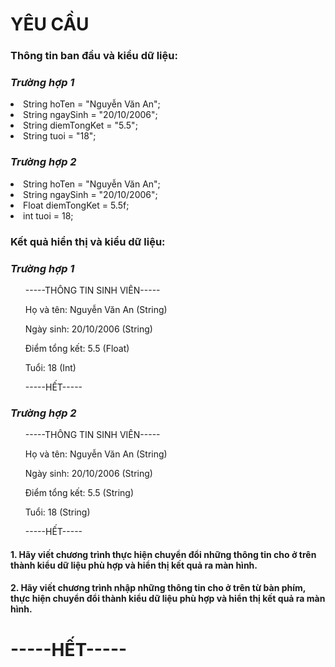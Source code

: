 <h1>YÊU CẦU</h1>
<h3>Thông tin ban đầu và kiểu dữ liệu:</h3>
<h3><i>Trường hợp 1</i></h3>
<li>String hoTen = "Nguyễn Văn An";</li>
<li>String ngaySinh = "20/10/2006";</li>
<li>String diemTongKet = "5.5";</li>
<li>String tuoi = "18";</li>
<h3><i>Trường hợp 2</i></h3>
<li>String hoTen = "Nguyễn Văn An";</li>
<li>String ngaySinh = "20/10/2006";</li>
<li>Float diemTongKet = 5.5f;</li>
<li>int tuoi = 18;</li>
<h3>Kết quả hiển thị và kiểu dữ liệu:</h3>
<h3><i>Trường hợp 1</i></h3>
<ol>-----THÔNG TIN SINH VIÊN-----</ol>
<ol>Họ và tên: Nguyễn Văn An (String)</ol>
<ol>Ngày sinh: 20/10/2006 (String)</ol>
<ol>Điểm tổng kết: 5.5 (Float)</ol>
<ol>Tuổi: 18 (Int)</ol>
<ol>-----HẾT-----</ol>
<h3><i>Trường hợp 2</i></h3>
<ol>-----THÔNG TIN SINH VIÊN-----</ol>
<ol>Họ và tên: Nguyễn Văn An (String)</ol>
<ol>Ngày sinh: 20/10/2006 (String)</ol>
<ol>Điểm tổng kết: 5.5 (String)</ol>
<ol>Tuổi: 18 (String)</ol>
<ol>-----HẾT-----</ol>
<h4>1. Hãy viết chương trình thực hiện chuyển đổi những thông tin cho ở trên thành kiểu dữ liệu phù hợp và hiển thị kết quả ra màn hình.</h4>
<h4>2. Hãy viết chương trình nhập những thông tin cho ở trên từ bàn phím, thực hiện chuyển đổi thành kiểu dữ liệu phù hợp và hiển thị kết quả ra màn hình.</h4>
<h1>-----HẾT-----</h1>
